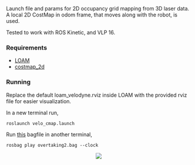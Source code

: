 Launch file and params for 2D occupancy grid mapping from 3D laser data. A local 2D CostMap in odom frame, that moves along with the robot, is used.

Tested to work with ROS Kinetic, and VLP 16.  

### Requirements

* [LOAM](https://github.com/laboshinl/loam_velodyne)
* [costmap_2d](http://wiki.ros.org/costmap_2d)

### Running

Replace the default loam_velodyne.rviz inside LOAM with the provided rviz file for easier visualization.


In a new terminal run,
```
roslaunch velo_cmap.launch
```

Run [this](https://drive.google.com/open?id=1dk7jnQ3JgCvo3QpXLILL_BvSZM921COA) bagfile in another terminal,
```
rosbag play overtaking2.bag --clock
```


<div align="center">
<img src="https://github.com/karnikram/visual-servoing/blob/master/screen-grab.png"/>
</div>


